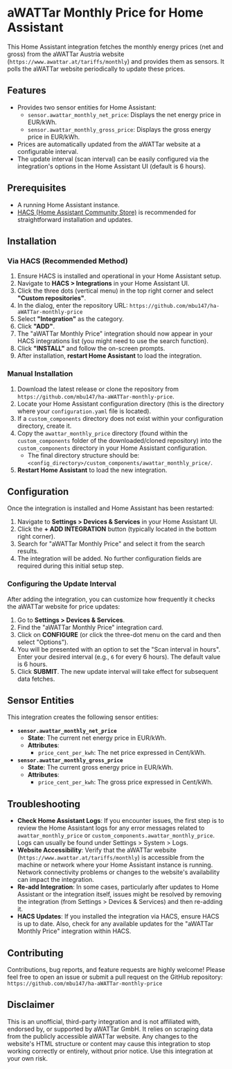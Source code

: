 # aWATTar Monthly Price for Home Assistant

This Home Assistant integration fetches the monthly energy prices (net and gross) from the aWATTar Austria website (`https://www.awattar.at/tariffs/monthly`) and provides them as sensors. It polls the aWATTar website periodically to update these prices.

## Features

*   Provides two sensor entities for Home Assistant:
    *   `sensor.awattar_monthly_net_price`: Displays the net energy price in EUR/kWh.
    *   `sensor.awattar_monthly_gross_price`: Displays the gross energy price in EUR/kWh.
*   Prices are automatically updated from the aWATTar website at a configurable interval.
*   The update interval (scan interval) can be easily configured via the integration's options in the Home Assistant UI (default is 6 hours).

## Prerequisites

*   A running Home Assistant instance.
*   [HACS (Home Assistant Community Store)](https://hacs.xyz/) is recommended for straightforward installation and updates.

## Installation

### Via HACS (Recommended Method)

1.  Ensure HACS is installed and operational in your Home Assistant setup.
2.  Navigate to **HACS > Integrations** in your Home Assistant UI.
3.  Click the three dots (vertical menu) in the top right corner and select **"Custom repositories"**.
4.  In the dialog, enter the repository URL: `https://github.com/mbu147/ha-aWATTar-monthly-price`
5.  Select **"Integration"** as the category.
6.  Click **"ADD"**.
7.  The "aWATTar Monthly Price" integration should now appear in your HACS integrations list (you might need to use the search function).
8.  Click **"INSTALL"** and follow the on-screen prompts.
9.  After installation, **restart Home Assistant** to load the integration.

### Manual Installation

1.  Download the latest release or clone the repository from `https://github.com/mbu147/ha-aWATTar-monthly-price`.
2.  Locate your Home Assistant configuration directory (this is the directory where your `configuration.yaml` file is located).
3.  If a `custom_components` directory does not exist within your configuration directory, create it.
4.  Copy the `awattar_monthly_price` directory (found within the `custom_components` folder of the downloaded/cloned repository) into the `custom_components` directory in your Home Assistant configuration.
    *   The final directory structure should be: `<config_directory>/custom_components/awattar_monthly_price/`.
5.  **Restart Home Assistant** to load the new integration.

## Configuration

Once the integration is installed and Home Assistant has been restarted:

1.  Navigate to **Settings > Devices & Services** in your Home Assistant UI.
2.  Click the **+ ADD INTEGRATION** button (typically located in the bottom right corner).
3.  Search for "aWATTar Monthly Price" and select it from the search results.
4.  The integration will be added. No further configuration fields are required during this initial setup step.

### Configuring the Update Interval

After adding the integration, you can customize how frequently it checks the aWATTar website for price updates:

1.  Go to **Settings > Devices & Services**.
2.  Find the "aWATTar Monthly Price" integration card.
3.  Click on **CONFIGURE** (or click the three-dot menu on the card and then select "Options").
4.  You will be presented with an option to set the "Scan interval in hours". Enter your desired interval (e.g., `6` for every 6 hours). The default value is 6 hours.
5.  Click **SUBMIT**. The new update interval will take effect for subsequent data fetches.

## Sensor Entities

This integration creates the following sensor entities:

*   **`sensor.awattar_monthly_net_price`**
    *   **State**: The current net energy price in EUR/kWh.
    *   **Attributes**:
        *   `price_cent_per_kwh`: The net price expressed in Cent/kWh.
*   **`sensor.awattar_monthly_gross_price`**
    *   **State**: The current gross energy price in EUR/kWh.
    *   **Attributes**:
        *   `price_cent_per_kwh`: The gross price expressed in Cent/kWh.

## Troubleshooting

*   **Check Home Assistant Logs**: If you encounter issues, the first step is to review the Home Assistant logs for any error messages related to `awattar_monthly_price` or `custom_components.awattar_monthly_price`. Logs can usually be found under Settings > System > Logs.
*   **Website Accessibility**: Verify that the aWATTar website (`https://www.awattar.at/tariffs/monthly`) is accessible from the machine or network where your Home Assistant instance is running. Network connectivity problems or changes to the website's availability can impact the integration.
*   **Re-add Integration**: In some cases, particularly after updates to Home Assistant or the integration itself, issues might be resolved by removing the integration (from Settings > Devices & Services) and then re-adding it.
*   **HACS Updates**: If you installed the integration via HACS, ensure HACS is up to date. Also, check for any available updates for the "aWATTar Monthly Price" integration within HACS.

## Contributing

Contributions, bug reports, and feature requests are highly welcome! Please feel free to open an issue or submit a pull request on the GitHub repository: `https://github.com/mbu147/ha-aWATTar-monthly-price`

## Disclaimer

This is an unofficial, third-party integration and is not affiliated with, endorsed by, or supported by aWATTar GmbH. It relies on scraping data from the publicly accessible aWATTar website. Any changes to the website's HTML structure or content may cause this integration to stop working correctly or entirely, without prior notice. Use this integration at your own risk.